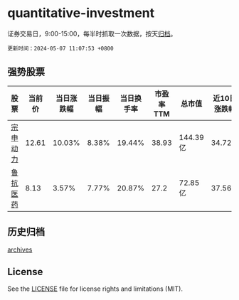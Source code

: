 # quantitative-investment

证券交易日，9:00-15:00，每半时抓取一次数据，按天[归档](archives)。

`更新时间：2024-05-07 11:07:53 +0800`

## 强势股票

|股票|当前价|当日涨跌幅|当日振幅|当日换手率|市盈率TTM|总市值|近10日涨跌幅|
|----|----|----|----|----|----|----|----|
|[宗申动力](https://xueqiu.com/S/SZ001696)|12.61|10.03%|8.38%|19.44%|38.93|144.39亿|34.72%|
|[鲁抗医药](https://xueqiu.com/S/SH600789)|8.13|3.57%|7.77%|20.87%|27.2|72.85亿|37.56%|

## 历史归档

[archives](archives)

## License

See the [LICENSE](LICENSE) file for license rights and limitations (MIT).